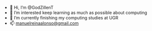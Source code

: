 - 👋 Hi, I’m @GodZillenT
- 👀 I’m interested keep learning as much as possible about computing
- 🌱 I’m currently finishing my computing studies at UGR
- 📫 manuelreinaalonso@gmail.com 

<!---
GodZillenT/GodZillenT is a ✨ special ✨ repository because its `README.md` (this file) appears on your GitHub profile.
You can click the Preview link to take a look at your changes.
--->
